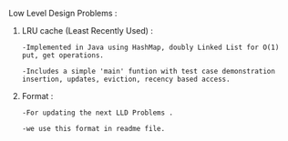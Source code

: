 Low Level Design Problems : 

  1) LRU cache (Least Recently Used) :

         -Implemented in Java using HashMap, doubly Linked List for O(1) put, get operations.
     
         -Includes a simple 'main' funtion with test case demonstration insertion, updates, eviction, recency based access.


  2) Format :

         -For updating the next LLD Problems .
     
         -we use this format in readme file.
     
